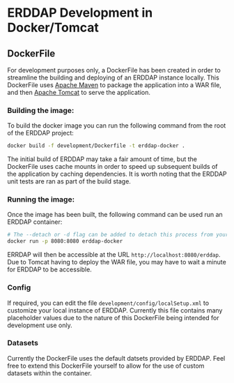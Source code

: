 # ERDDAP Development in Docker/Tomcat

## DockerFile
For development purposes only, a DockerFile has been created in order to streamline the building and deploying of an ERDDAP instance locally. This DockerFile uses [Apache Maven](https://maven.apache.org/) to package the application into a WAR file, and then [Apache Tomcat](https://tomcat.apache.org/) to serve the application.

### Building the image:
To build the docker image you can run the following command from the root of the ERDDAP project:
```bash
docker build -f development/Dockerfile -t erddap-docker .
```
The initial build of ERDDAP may take a fair amount of time, but the DockerFile uses cache mounts in order to speed up subsequent builds of the application by caching dependencies.
It is worth noting that the ERDDAP unit tests are ran as part of the build stage.

### Running the image:
Once the image has been built, the following command can be used run an ERDDAP container:
```bash
# The --detach or -d flag can be added to detach this process from your terminal.
docker run -p 8080:8080 erddap-docker
```

ERRDAP will then be accessible at the URL `http://localhost:8080/erddap`. Due to Tomcat having to deploy the WAR file, you may have to wait a minute for ERDDAP to be accessible.

### Config
If required, you can edit the file `development/config/localSetup.xml` to customize your local instance of ERDDAP. Currently this file contains many placeholder values due to the nature of this DockerFile being intended for development use only.

### Datasets
Currently the DockerFile uses the default datsets provided by ERDDAP. Feel free to extend this DockerFile yourself to allow for the use of custom datasets within the container.
